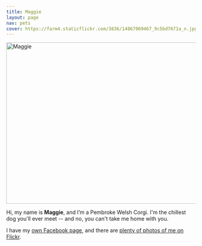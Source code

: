 ```yaml
---
title: Maggie
layout: page
nav: pets
cover: https://farm4.staticflickr.com/3836/14867969467_9c5bd7671a_n.jpg
---
```


<a data-flickr-embed="true" data-header="true" data-footer="true"  href="https://www.flickr.com/photos/whatsyourmeme/24390236219/" title="Maggie"><img src="https://c4.staticflickr.com/2/1620/24390236219_402fba894d_z.jpg" width="640" height="428" alt="Maggie"></a><script async src="//embedr.flickr.com/assets/client-code.js" charset="utf-8"></script>

Hi, my name is **Maggie**, and I’m a Pembroke Welsh Corgi. I'm the chillest
dog you'll ever meet -- and no, you can't take me home with you.

I have my [own Facebook page](https://www.facebook.com/ZenDogMaggie), and there are [plenty of photos of me on Flickr](https://www.flickr.com/photos/whatsyourmeme/tags/maggie).

